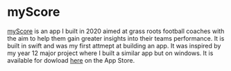 # myScore
[myScore](https://apps.apple.com/au/app/myscore/id1532823112) is an app I built in 2020 aimed at grass roots football coaches with the aim to help them gain greater insights into their teams performance. It is built in swift and was my first attmept at building an app. It was inspired by my year 12 major project where I built a similar app but on windows. It is available for dowload [here](https://apps.apple.com/au/app/myscore/id1532823112) on the App Store.

